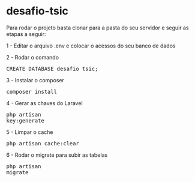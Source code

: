 # desafio-tsic

Para rodar o projeto basta clonar para a pasta do seu servidor e seguir as etapas a seguir:

1 - Editar o arquivo .env e colocar o acessos do seu banco de dados


2 - Rodar o comando <pre>CREATE DATABASE desafio_tsic;</pre>

3 - Instalar o composer <pre>composer install</pre> 

4 - Gerar as chaves do Laravel <pre>php artisan key:generate</pre>

5 - Limpar o cache <pre>php artisan cache:clear</pre> 

6 - Rodar o migrate para subir as tabelas <pre>php artisan migrate</pre>

